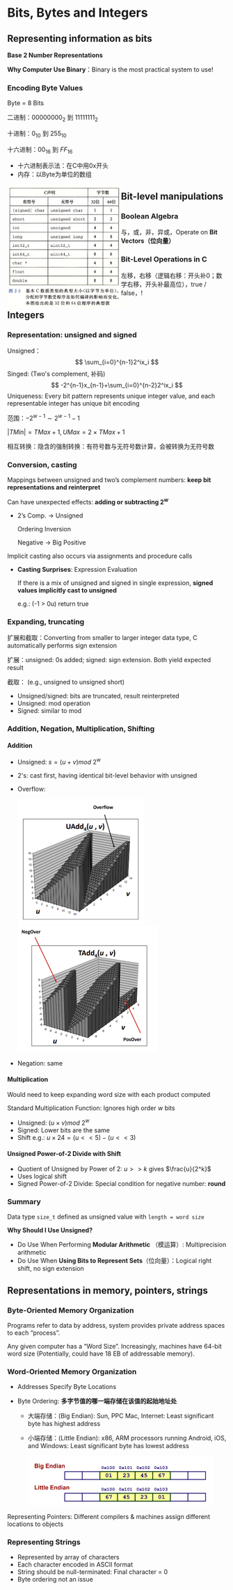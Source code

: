 # Bits, Bytes and Integers

## Representing information as bits

**Base 2 Number Representations**

**Why Computer Use Binary**：Binary is the most practical system to use!

### Encoding Byte Values

Byte = 8 Bits

二进制：$00000000_2$ 到 $11111111_2$

十进制：$0_{10}$ 到 $255_{10}$

十六进制：$00_{16}$ 到 $FF_{16}$

* 十六进制表示法：在C中用0x开头
* 内存：以Byte为单位的数组

<img src=".\Images\Data Representations.png" style="zoom:50%;" align=left />



## Bit-level manipulations

### Boolean Algebra

与，或，非，异或，Operate on **Bit Vectors（位向量）**

### Bit-Level Operations in C

左移，右移（逻辑右移：开头补0；数学右移，开头补最高位），true / false，!



## Integers

### Representation: unsigned and signed

Unsigned：
$$
\sum_{i=0}^{n-1}2^ix_i
$$
Singed: (Two's complement, 补码)
$$
-2^{n-1}x_{n-1}+\sum_{i=0}^{n-2}2^ix_i
$$
Uniqueness: Every bit pattern represents  unique integer value, and each representable integer has  unique bit encoding

范围：$-2^{w-1} \sim 2^{w-1}-1$

$|TMin| = TMax + 1,UMax = 2 \times TMax + 1$

相互转换：隐含的强制转换：有符号数与无符号数计算，会被转换为无符号数

### Conversion, casting

Mappings between unsigned and two’s complement numbers: **keep bit representations and reinterpret**

Can have unexpected effects: **adding or subtracting $2 ^ w$**

* 2’s Comp. $\rightarrow$ Unsigned

  Ordering Inversion

  Negative $\rightarrow$ Big Positive

Implicit casting also occurs via assignments and procedure calls

* **Casting Surprises**: Expression Evaluation

  If there is a mix of unsigned and signed in single expression,  **signed values implicitly cast to unsigned**

  e.g.: (-1 > 0u) return true

### Expanding, truncating

扩展和截取：Converting from smaller to larger integer data type, C automatically performs sign extension

扩展：unsigned: 0s added; signed: sign extension. Both yield expected result

截取： (e.g., unsigned to unsigned short)

* Unsigned/signed: bits are truncated, result reinterpreted
* Unsigned: mod operation
* Signed: similar to mod

### Addition, Negation, Multiplication, Shifting

#### Addition

* Unsigned: $s=(u+v)mod\ 2^w$

* 2's: cast first, having identical bit-level behavior with unsigned

* Overflow: 

  <img src=".\Images\UAdd Overflow.png" style="zoom:50%;" /><img src=".\Images\TAdd Overflow.png" style="zoom:50%;" />

* Negation: same

#### Multiplication

Would need to keep expanding word size with each product computed

Standard Multiplication Function: Ignores high order $w$ bits

* Unsigned: $(u \times v)mod \ 2^w$
* Signed: Lower bits are the same
* Shift e.g.: $u \times 24 =(u << 5) - (u << 3)$

#### Unsigned Power-of-2 Divide with Shift

* Quotient of Unsigned by Power of 2: $u >> k$ gives $\frac{u}{2^k}$
* Uses logical shift
* Signed Power-of-2 Divide: Special condition for negative number: **round**



### Summary

Data type `size_t` defined as unsigned value with `length = word size`

**Why Should I Use Unsigned?**

* Do Use When Performing **Modular Arithmetic** （模运算）:  Multiprecision arithmetic
* Do Use When **Using Bits to Represent Sets**（位向量）：Logical right shift, no sign extension





## Representations in memory, pointers, strings

### Byte-Oriented Memory Organization

Programs refer to data by address, system provides private address spaces to each “process”.

Any given computer has a “Word Size”. Increasingly, machines have 64-bit word size (Potentially, could have 18 EB of addressable memory).

### Word-Oriented Memory Organization

* Addresses Specify Byte  Locations

* Byte Ordering: **多字节值的哪一端存储在该值的起始地址处**

  * 大端存储：(Big Endian): Sun, PPC Mac, Internet: Least significant byte has highest address

  * 小端存储：(Little Endian): x86, ARM processors running Android, iOS, and  Windows: Least significant byte has lowest address

    <img src=".\Images\Byte Ordering.png" style="zoom:50%;" />
Representing Pointers: Different compilers & machines assign different locations to objects

### Representing Strings

* Represented by array of characters
* Each character encoded in ASCII format
* String should be null-terminated: Final character = 0
* Byte ordering not an issue
